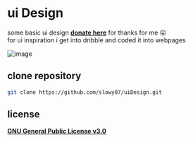 # ui Design
some basic ui design [**donate here**](https://sociabuzz.com/slowy07/tribe) for thanks for me :stuck_out_tongue: \
for ui inspiration i get into dribble and coded it into webpages

![image](https://www.incimages.com/uploaded_files/image/1920x1080/getty_837392998_411522.jpg)


## clone repository
```bash
git clone https://github.com/slowy07/uiDesign.git
```
## license
[**GNU General Public License v3.0**](https://github.com/slowy07/uiDesign/blob/main/LICENSE)
